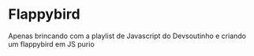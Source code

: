 # Flappybird
Apenas brincando com a playlist de Javascript do Devsoutinho e criando um flappybird em JS purio
